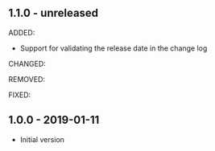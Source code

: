 ## 1.1.0 - unreleased

ADDED:

- Support for validating the release date in the change log

CHANGED:

REMOVED:

FIXED:

## 1.0.0 - 2019-01-11

- Initial version
